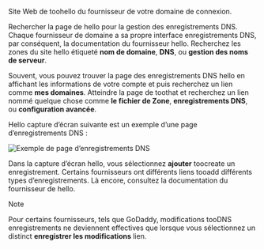 Site Web de toohello du fournisseur de votre domaine de connexion.

Rechercher la page de hello pour la gestion des enregistrements DNS. Chaque fournisseur de domaine a sa propre interface enregistrements DNS, par conséquent, la documentation du fournisseur hello. Recherchez les zones du site hello étiqueté **nom de domaine**, **DNS**, ou **gestion des noms de serveur**. 

Souvent, vous pouvez trouver la page des enregistrements DNS hello en affichant les informations de votre compte et puis recherchez un lien comme **mes domaines**. Atteindre la page de toothat et recherchez un lien nommé quelque chose comme **le fichier de Zone**, **enregistrements DNS**, ou **configuration avancée**.

Hello capture d’écran suivante est un exemple d’une page d’enregistrements DNS :

![Exemple de page d’enregistrements DNS](./media/app-service-web-access-dns-records-no-h/example-record-ui.png)

Dans la capture d’écran hello, vous sélectionnez **ajouter** toocreate un enregistrement. Certains fournisseurs ont différents liens tooadd différents types d’enregistrements. Là encore, consultez la documentation du fournisseur de hello.

> [!NOTE]
> Pour certains fournisseurs, tels que GoDaddy, modifications tooDNS enregistrements ne deviennent effectives que lorsque vous sélectionnez un distinct **enregistrer les modifications** lien. 
